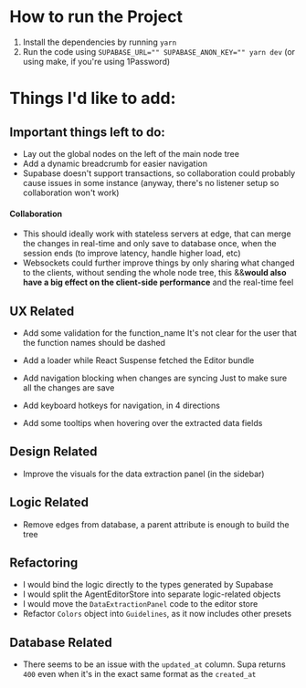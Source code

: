 # How to run the Project

1. Install the dependencies by running `yarn`
2. Run the code using `SUPABASE_URL="" SUPABASE_ANON_KEY="" yarn dev` (or using make, if you're using 1Password)

# Things I'd like to add:

## Important things left to do:

-   Lay out the global nodes on the left of the main node tree
-   Add a dynamic breadcrumb for easier navigation
-   Supabase doesn't support transactions, so collaboration could probably cause issues in some instance (anyway, there's no listener setup so collaboration won't work)

#### Collaboration

-   This should ideally work with stateless servers at edge, that can merge the changes in real-time and only save to database once, when the session ends (to improve latency, handle higher load, etc)
-   Websockets could further improve things by only sharing what changed to the clients, without sending the whole node tree, this &&**would also have a big effect on the client-side performance** and the real-time feel

## UX Related

-   Add some validation for the function_name
    It's not clear for the user that the function names should be dashed

-   Add a loader while React Suspense fetched the Editor bundle
-   Add navigation blocking when changes are syncing
    Just to make sure all the changes are save
-   Add keyboard hotkeys for navigation, in 4 directions
-   Add some tooltips when hovering over the extracted data fields

## Design Related

-   Improve the visuals for the data extraction panel (in the sidebar)

## Logic Related

-   Remove edges from database, a parent attribute is enough to build the tree

## Refactoring

-   I would bind the logic directly to the types generated by Supabase
-   I would split the AgentEditorStore into separate logic-related objects
-   I would move the `DataExtractionPanel` code to the editor store
-   Refactor `Colors` object into `Guidelines`, as it now includes other presets

## Database Related

-   There seems to be an issue with the `updated_at` column. Supa returns `400` even when it's in the exact same format as the `created_at`
